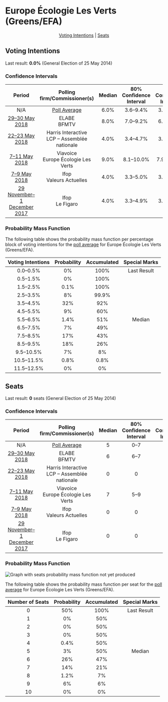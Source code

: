 # Europe Écologie Les Verts (Greens/EFA)

<p align="center"><a href="#voting-intentions">Voting Intentions</a> | <a href="#seats">Seats</a></p>

## Voting Intentions

Last result: **0.0%** (General Election of 25 May 2014)

### Confidence Intervals

| Period     | Polling firm/Commissioner(s) | Median | 80% Confidence Interval | 90% Confidence Interval | 95% Confidence Interval | 99% Confidence Interval |
|:----------:|:----------------:|:-----------:|:-----------------------:|:-----------------------:|:-----------------------:|:-----------------------:|
| N/A | [Poll Average](average.html) | 6.0% | 3.6–9.4% | 3.4–9.8% | 3.2–10.1% | 2.9–10.7% |
| [29–30 May 2018](2018-05-30-ELABE.html) | ELABE <br> BFMTV | 8.0% | 7.0–9.2% | 6.7–9.5% | 6.4–9.8% | 6.0–10.4% |
| [22–23 May 2018](2018-05-23-HarrisInteractive.html) | Harris Interactive <br> LCP – Assemblée nationale | 4.0% | 3.4–4.7% | 3.3–4.9% | 3.2–5.1% | 2.9–5.4% |
| [7–11 May 2018](2018-05-11-Viavoice.html) | Viavoice <br> Europe Écologie Les Verts | 9.0% | 8.1–10.0% | 7.9–10.3% | 7.7–10.6% | 7.3–11.1% |
| [7–9 May 2018](2018-05-09-Ifop.html) | Ifop <br> Valeurs Actuelles | 4.0% | 3.3–5.0% | 3.1–5.3% | 2.9–5.5% | 2.6–6.0% |
| [29 November–1 December 2017](2017-12-01-Ifop.html) | Ifop <br> Le Figaro | 4.0% | 3.3–4.9% | 3.1–5.1% | 2.9–5.4% | 2.6–5.8% |

### Probability Mass Function

The following table shows the probability mass function per percentage block of voting intentions for the [poll average](average.html) for Europe Écologie Les Verts (Greens/EFA).

| Voting Intentions | Probability | Accumulated | Special Marks |
|:-----------------:|:-----------:|:-----------:|:-------------:|
| 0.0–0.5% | 0% | 100% | Last Result |
| 0.5–1.5% | 0% | 100% |  |
| 1.5–2.5% | 0.1% | 100% |  |
| 2.5–3.5% | 8% | 99.9% |  |
| 3.5–4.5% | 32% | 92% |  |
| 4.5–5.5% | 9% | 60% |  |
| 5.5–6.5% | 1.4% | 51% | Median |
| 6.5–7.5% | 7% | 49% |  |
| 7.5–8.5% | 17% | 43% |  |
| 8.5–9.5% | 18% | 26% |  |
| 9.5–10.5% | 7% | 8% |  |
| 10.5–11.5% | 0.8% | 0.8% |  |
| 11.5–12.5% | 0% | 0% |  |


## Seats

Last result: **0** seats (General Election of 25 May 2014)

### Confidence Intervals

| Period     | Polling firm/Commissioner(s) | Median | 80% Confidence Interval | 90% Confidence Interval | 95% Confidence Interval | 99% Confidence Interval |
|:----------:|:----------------:|:------:|:-----------------------:|:-----------------------:|:-----------------------:|:-----------------------:|
| N/A | [Poll Average](average.html) | 5 | 0–7 | 0–9 | 0–9 | 0–9 |
| [29–30 May 2018](2018-05-30-ELABE.html) | ELABE <br> BFMTV | 6 | 6–7 | 6–7 | 6–7 | 6–9 |
| [22–23 May 2018](2018-05-23-HarrisInteractive.html) | Harris Interactive <br> LCP – Assemblée nationale | 0 | 0 | 0 | 0 | 0–4 |
| [7–11 May 2018](2018-05-11-Viavoice.html) | Viavoice <br> Europe Écologie Les Verts | 7 | 5–9 | 5–9 | 5–9 | 5–9 |
| [7–9 May 2018](2018-05-09-Ifop.html) | Ifop <br> Valeurs Actuelles | 0 | 0 | 0 | 0 | 0 |
| [29 November–1 December 2017](2017-12-01-Ifop.html) | Ifop <br> Le Figaro | 0 | 0 | 0 | 0 | 0 |

### Probability Mass Function

![Graph with seats probability mass function not yet produced](average-seats-pmf-europeécologielesvertsgreensefa.png "Seats Probability Mass Function")

The following table shows the probability mass function per seat for the [poll average](average.html) for Europe Écologie Les Verts (Greens/EFA).

| Number of Seats | Probability | Accumulated | Special Marks |
|:---------------:|:-----------:|:-----------:|:-------------:|
| 0 | 50% | 100% | Last Result |
| 1 | 0% | 50% |  |
| 2 | 0% | 50% |  |
| 3 | 0% | 50% |  |
| 4 | 0.4% | 50% |  |
| 5 | 3% | 50% | Median |
| 6 | 26% | 47% |  |
| 7 | 14% | 21% |  |
| 8 | 1.2% | 7% |  |
| 9 | 6% | 6% |  |
| 10 | 0% | 0% |  |


